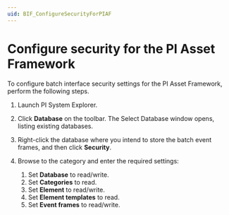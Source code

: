 ```yaml
---
uid: BIF_ConfigureSecurityForPIAF
---
```


# Configure security for the PI Asset Framework

To configure batch interface security settings for the PI Asset Framework, perform the following steps.

1. Launch PI System Explorer.
2. Click **Database** on the toolbar. The Select Database window opens, listing existing databases.
3. Right-click the database where you intend to store the batch event frames, and then click **Security**.
4. Browse to the category and enter the required settings:

    1. Set **Database** to read/write.
    2. Set **Categories** to read.
    3. Set **Element** to read/write.
    4. Set **Element templates** to read.
    5. Set **Event frames** to read/write.
